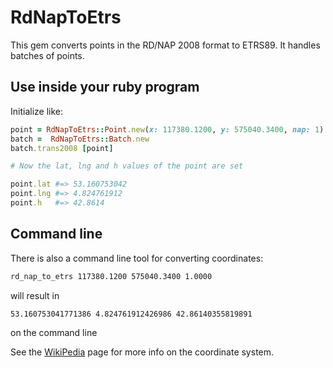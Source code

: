 RdNapToEtrs
===========

This gem converts points in the RD/NAP 2008 format to ETRS89. It handles
batches of points. 

## Use inside your ruby program

Initialize like:

```ruby
point = RdNapToEtrs::Point.new(x: 117380.1200, y: 575040.3400, nap: 1)
batch =  RdNapToEtrs::Batch.new
batch.trans2008 [point]

# Now the lat, lng and h values of the point are set

point.lat #=> 53.160753042
point.lng #=> 4.824761912
point.h   #=> 42.8614
```

## Command line
There is also a command line tool for converting coordinates:
```bash
rd_nap_to_etrs 117380.1200 575040.3400 1.0000
```
will result in
```
53.160753041771386 4.824761912426986 42.86140355819891
```
on the command line

See the [WikiPedia](http://nl.wikipedia.org/wiki/Rijksdriehoeksco%C3%B6rdinaten) page for more info on the coordinate system.

